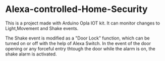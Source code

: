 # Alexa-controlled-Home-Security

This is a project made with Arduino Opla IOT kit.
It can monitor changes to Light,Movement and Shake events.

The Shake event is modified as a "Door Lock" function, which can be turned on or off with the help of Alexa Switch.
In the event of the door opening or any forceful entry thtough the door while the alarm is on, the shake alarm is activated.
